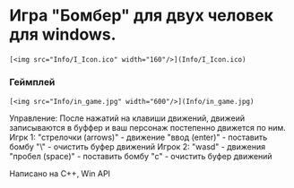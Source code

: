 # Игра "Бомбер" для двух человек для windows.
	
	[<img src="Info/I_Icon.ico" width="160"/>](Info/I_Icon.ico)
	
### Геймплей
	
	[<img src="Info/in_game.jpg" width="600"/>](Info/in_game.jpg)
	
Управление:
	После нажатий на клавиши движений, движеий записываются в буффер и ваш персонаж постепенно движется по ним.
	Игрк 1:
		"стрелочки (arrows)" - движение
		"ввод (enter)" - поставить бомбу
		"\\" - очистить буфер движений
	Игрок 2:
		"wasd" - движения
		"пробел (space)" - поставить бомбу
		"c" - очистить буфер движений

Написано на C++, Win API